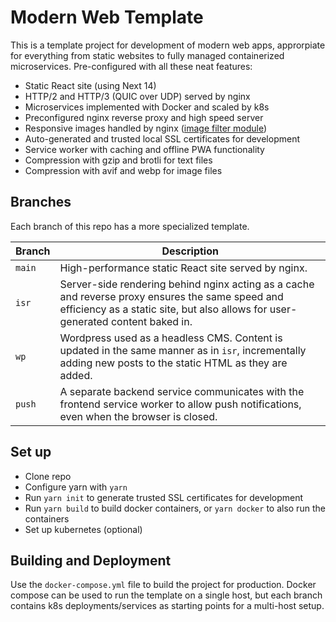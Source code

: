 # Modern Web Template
This is a template project for development of modern web apps, approrpiate for everything from static websites to fully managed containerized microservices. Pre-configured with all these neat features:

- Static React site (using Next 14)
- HTTP/2 and HTTP/3 (QUIC over UDP) served by nginx
- Microservices implemented with Docker and scaled by k8s
- Preconfigured nginx reverse proxy and high speed server
- Responsive images handled by nginx ([image filter module](https://nginx.org/en/docs/http/ngx_http_image_filter_module.html))
- Auto-generated and trusted local SSL certificates for development
- Service worker with caching and offline PWA functionality
- Compression with gzip and brotli for text files
- Compression with avif and webp for image files

## Branches
Each branch of this repo has a more specialized template.

| Branch  | Description  |
|---------|--------------|
| `main`  | High-performance static React site served by nginx. |
| `isr`   | Server-side rendering behind nginx acting as a cache and reverse proxy ensures the same speed and efficiency as a static site, but also allows for user-generated content baked in. |
| `wp`    | Wordpress used as a headless CMS. Content is updated in the same manner as in `isr`, incrementally adding new posts to the static HTML as they are added. |
| `push`  | A separate backend service communicates with the frontend service worker to allow push notifications, even when the browser is closed. |

## Set up
- Clone repo
- Configure yarn with `yarn`
- Run `yarn init` to generate trusted SSL certificates for development
- Run `yarn build` to build docker containers, or `yarn docker` to also run the containers
- Set up kubernetes (optional)

## Building and Deployment
Use the `docker-compose.yml` file to build the project for production. Docker compose can be used to run the template on a single host, 
but each branch contains k8s deployments/services as starting points for a multi-host setup.